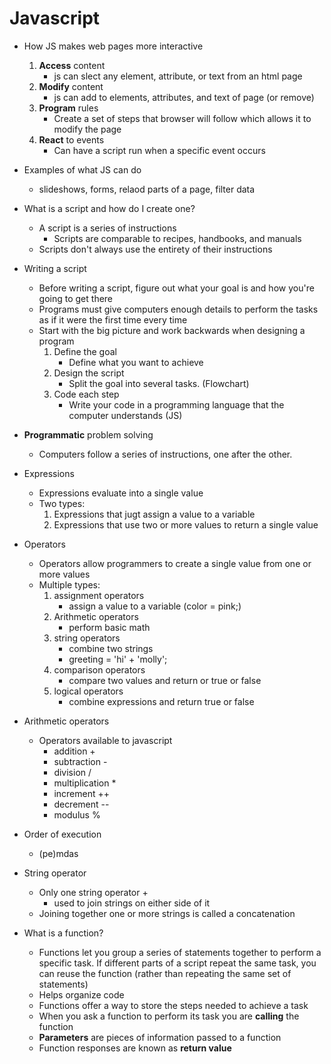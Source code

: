 # Javascript

* How JS makes web pages more interactive
    1. **Access** content
        * js can slect any element, attribute, or text from an html page
    2. **Modify** content
        * js can add to elements, attributes, and text of page (or remove)
    3. **Program** rules
        * Create a set of steps that browser will follow which allows it to modify the page
    4. **React** to events
        * Can have a script run when a specific event occurs

* Examples of what JS can do
    * slideshows, forms, relaod parts of a page, filter data

* What is a script and how do I create one?
    * A script is a series of instructions
        * Scripts are comparable to recipes, handbooks, and manuals
    * Scripts don't always use the entirety of their instructions

* Writing a script
    * Before writing a script, figure out what your goal is and how you're going to get there
    * Programs must give computers enough details to perform the tasks as if it were the first time every time
    * Start with the big picture and work backwards when designing a program
        1. Define the goal
            * Define what you want to achieve
        2. Design the script
            * Split the goal into several tasks.  (Flowchart)
        3. Code each step
            * Write your code in a programming language that the computer understands (JS)

* **Programmatic** problem solving
    * Computers follow a series of instructions, one after the other.

* Expressions
    * Expressions evaluate into a single value
    * Two types:
        1. Expressions that jugt assign a value to a variable
        2. Expressions that use two or more values to return a single value

* Operators
    * Operators allow programmers to create a single value from one or more values
    * Multiple types:
        1. assignment operators
            * assign a value to a variable (color = pink;)
        2. Arithmetic operators
            * perform basic math
        3. string operators
            * combine two strings
            * greeting = 'hi' + 'molly';
        4. comparison operators
            * compare two values and return or true or false
        5. logical operators
            * combine expressions and return true or false

* Arithmetic operators
    * Operators available to javascript
        * addition +
        * subtraction -
        * division /
        * multiplication *
        * increment ++
        * decrement --
        * modulus %

* Order of execution
    * (pe)mdas

* String operator
    * Only one string operator +
        * used to join strings on either side of it
    * Joining together one or more strings is called a concatenation

* What is a function?
    * Functions let you group a series of statements together to perform a specific task. If different parts of a script repeat the same task, you can reuse the function (rather than repeating the same set of statements)
    * Helps organize code
    * Functions offer a way to store the steps needed to achieve a task
    * When you ask a function to perform its task you are **calling** the function
    * **Parameters** are pieces of information passed to a function
    * Function responses are known as **return value**